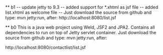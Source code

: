 
** b1
-- update jetty to 9.3
-- added support for *.xhtml as jsf file
-- added list.xhtml as welcome file
-- Just download the source from github and type: mvn jetty:run, after:
http://localhost:8080/list.jsf

** b0
This is a java web project using Weld, JSF2 and JPA2. Contains all dependencies to run on top of Jetty servlet container.
Just download the source from github and type: mvn jetty:run, after:

http://localhost:8080/contactlist/list.jsf

